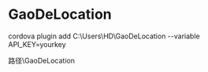 # GaoDeLocation
cordova plugin add C:\Users\HD\GaoDeLocation --variable API_KEY=yourkey

路径\GaoDeLocation
